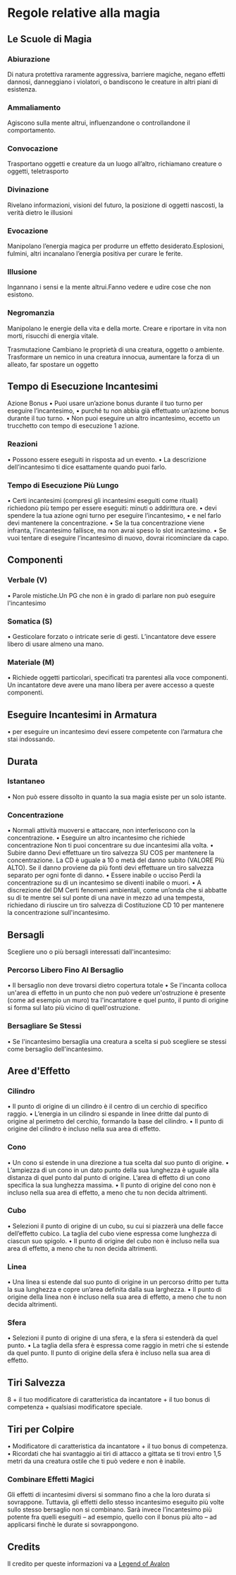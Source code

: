 # Regole relative alla magia

## Le Scuole di Magia

### Abiurazione
Di natura protettiva raramente aggressiva, barriere magiche, negano effetti dannosi, danneggiano i violatori, o bandiscono le creature in altri piani di esistenza.

### Ammaliamento
Agiscono sulla mente altrui, influenzandone o controllandone il comportamento.

### Convocazione
Trasportano oggetti e creature da un luogo all’altro, richiamano creature o oggetti, teletrasporto

### Divinazione
Rivelano informazioni, visioni del futuro, la posizione di oggetti nascosti, la verità dietro le illusioni

### Evocazione
Manipolano l’energia magica per produrre un effetto desiderato.Esplosioni, fulmini, altri incanalano l’energia positiva per curare le ferite.

### Illusione
Ingannano i sensi e la mente altrui.Fanno vedere e udire cose che non esistono.

### Negromanzia
Manipolano le energie della vita e della morte. Creare e riportare in vita non morti, risucchi di energia vitale.

Trasmutazione
Cambiano le proprietà di una creatura, oggetto o ambiente. Trasformare un nemico in una creatura innocua, aumentare la forza di un alleato, far spostare un oggetto

## Tempo di Esecuzione Incantesimi

Azione Bonus
• Puoi usare un’azione bonus durante il tuo turno per eseguire l’incantesimo,
• purché tu non abbia già effettuato un’azione bonus durante il tuo turno.
• Non puoi eseguire un altro incantesimo, eccetto un trucchetto con tempo di esecuzione 1 azione.

### Reazioni
• Possono essere eseguiti in risposta ad un evento.
• La descrizione dell’incantesimo ti dice esattamente quando puoi farlo.

### Tempo di Esecuzione Più Lungo
• Certi incantesimi (compresi gli incantesimi eseguiti come rituali) richiedono più tempo per essere eseguiti: minuti o addirittura ore.
• devi spendere la tua azione ogni turno per eseguire l’incantesimo,
• e nel farlo devi mantenere la concentrazione.
• Se la tua concentrazione viene infranta, l’incantesimo fallisce, ma non avrai speso lo slot incantesimo.
• Se vuoi tentare di eseguire l’incantesimo di nuovo, dovrai ricominciare da capo.

## Componenti

### Verbale (V)
• Parole mistiche.Un PG che non è in grado di parlare non può eseguire l'incantesimo

### Somatica (S)
• Gesticolare forzato o intricate serie di gesti. L’incantatore deve essere libero di usare almeno una mano.

### Materiale (M)
• Richiede oggetti particolari, specificati tra parentesi alla voce componenti. Un incantatore deve avere una mano libera per avere accesso a queste componenti.

## Eseguire Incantesimi in Armatura
• per eseguire un incantesimo devi essere competente con l’armatura che stai indossando.

## Durata

### Istantaneo
• Non può essere dissolto in quanto la sua magia esiste per un solo istante.

### Concentrazione
• Normali attività muoversi e attaccare, non interferiscono con la concentrazione.
• Eseguire un altro incantesimo che richiede concentrazione Non ti puoi concentrare su due incantesimi alla volta.
• Subire danno Devi effettuare un tiro salvezza SU COS per mantenere la concentrazione. La CD è uguale a 10 o metà del danno subito (VALORE PIù ALTO). Se il danno proviene da più fonti devi effettuare un tiro salvezza separato per ogni fonte di danno.
• Essere inabile o ucciso Perdi la concentrazione su di un incantesimo se diventi inabile o muori.
• A discrezione del DM Certi fenomeni ambientali, come un’onda che si abbatte su di te mentre sei sul ponte di una nave in mezzo ad una tempesta, richiedano di riuscire un tiro salvezza di Costituzione CD 10 per mantenere la concentrazione sull'incantesimo.

## Bersagli
Scegliere uno o più bersagli interessati dall'incantesimo:

### Percorso Libero Fino Al Bersaglio
• Il bersaglio non deve trovarsi dietro copertura totale
• Se l'incanta colloca un'area di effetto in un punto che non può vedere un'ostruzione è presente (come ad esempio un muro) tra l'incantatore e quel punto, il punto di origine si forma sul lato più vicino di quell'ostruzione.

### Bersagliare Se Stessi
• Se l'incantesimo bersaglia una creatura a scelta si può scegliere se stessi come bersaglio dell'incantesimo.

## Aree d'Effetto

### Cilindro
• Il punto di origine di un cilindro è il centro di un cerchio di specifico raggio.
• L’energia in un cilindro si espande in linee dritte dal punto di origine al perimetro del cerchio, formando la base del cilindro.
• Il punto di origine del cilindro è incluso nella sua area di effetto.

### Cono
• Un cono si estende in una direzione a tua scelta dal suo punto di origine.
• L’ampiezza di un cono in un dato punto della sua lunghezza è uguale alla distanza di quel punto dal punto di origine. L’area di effetto di un cono specifica la sua lunghezza massima.
• Il punto di origine del cono non è incluso nella sua area di effetto, a meno che tu non decida altrimenti.

### Cubo
• Selezioni il punto di origine di un cubo, su cui si piazzerà una delle facce dell’effetto cubico. La taglia del cubo viene espressa come lunghezza di ciascun suo spigolo.
• Il punto di origine del cubo non è incluso nella sua area di effetto, a meno che tu non decida altrimenti.

### Linea
• Una linea si estende dal suo punto di origine in un percorso dritto per tutta la sua lunghezza e copre un’area definita dalla sua larghezza.
• Il punto di origine della linea non è incluso nella sua area di effetto, a meno che tu non decida altrimenti.

### Sfera
• Selezioni il punto di origine di una sfera, e la sfera si estenderà da quel punto.
• La taglia della sfera è espressa come raggio in metri che si estende da quel punto. Il punto di origine della sfera è incluso nella sua area di effetto.

## Tiri Salvezza
8 + il tuo modificatore di caratteristica da incantatore + il tuo bonus di competenza + qualsiasi modificatore speciale.

## Tiri per Colpire
• Modificatore di caratteristica da incantatore + il tuo bonus di competenza.
• Ricordati che hai svantaggio ai tiri di attacco a gittata se ti trovi entro 1,5 metri da una creatura ostile che ti può vedere e non è inabile.

### Combinare Effetti Magici
Gli effetti di incantesimi diversi si sommano fino a che la loro durata si sovrappone. Tuttavia, gli effetti dello stesso incantesimo eseguito più volte sullo stesso bersaglio non si combinano. Sarà invece l’incantesimo più potente fra quelli eseguiti – ad esempio, quello con il bonus più alto – ad applicarsi finchè le durate si sovrappongono.

## <b> Credits </b>

Il credito per queste informazioni va a [Legend of Avalon](https://legendofavalon.forumfree.it/?t=77658668)